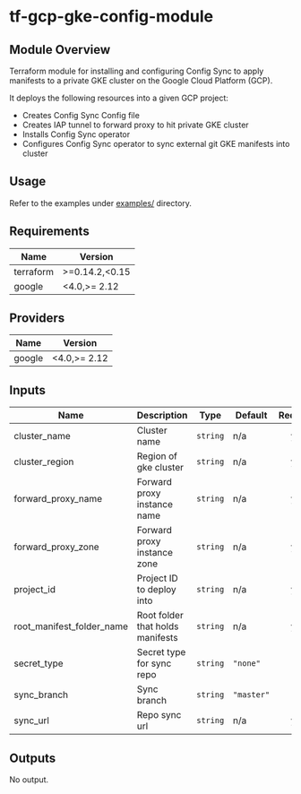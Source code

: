 # tf-gcp-gke-config-module

## Module Overview

Terraform module for installing and configuring Config Sync to apply manifests to a private GKE cluster on the Google Cloud Platform (GCP).

It deploys the following resources into a given GCP project:

- Creates Config Sync Config file
- Creates IAP tunnel to forward proxy to hit private GKE cluster
- Installs Config Sync operator 
- Configures Config Sync operator to sync external git GKE manifests into cluster

## Usage
Refer to the examples under [examples/](examples) directory.

## Requirements

| Name | Version |
|------|---------|
| terraform | >=0.14.2,<0.15 |
| google | <4.0,>= 2.12 |

## Providers

| Name | Version |
|------|---------|
| google | <4.0,>= 2.12 |

## Inputs

| Name | Description | Type | Default | Required |
|------|-------------|------|---------|:--------:|
| cluster\_name | Cluster name | `string` | n/a | yes |
| cluster\_region | Region of gke cluster | `string` | n/a | yes |
| forward\_proxy\_name | Forward proxy instance name | `string` | n/a | yes |
| forward\_proxy\_zone | Forward proxy instance zone | `string` | n/a | yes |
| project\_id | Project ID to deploy into | `string` | n/a | yes |
| root\_manifest\_folder\_name | Root folder that holds manifests | `string` | n/a | yes |
| secret\_type | Secret type for sync repo | `string` | `"none"` | no |
| sync\_branch | Sync branch | `string` | `"master"` | no |
| sync\_url | Repo sync url | `string` | n/a | yes |

## Outputs

No output.

